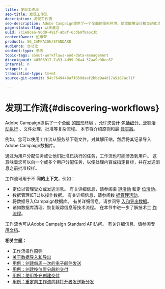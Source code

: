 ```yaml
---
title: 发现工作流
seo-title: 发现工作流
description: 发现工作流
seo-description: Adobe Campaign提供了一个全面的图形环境，使您能够设计和自动化流程。
page-status-flag: 从未激活
uuid: 7c1e8cea-90d0-491f-ab8f-6cd69f8a6c3b
contentOwner: 绍维亚
products: SG_CAMPAIGN/STANDARD
audience: 自动化
content-type: 参考
topic-tags: about-workflows-and-data-management
discoiquuid: 40503917-7a53-4d99-96a4-57aa9e98ec87
internal: n
snippet: y
translation-type: tm+mt
source-git-commit: 94c7649448aff859daaf2bbe9a4d17a5187ac71f

---
```



# 发现工作流{#discovering-workflows}

Adobe Campaign提供了一个全面 [的图形环境](../../automating/using/workflow-interface.md) ，允许您设计 [包括细分、营销活动执行](../../automating/using/workflow-operating-principles.md) 、文件处理、批准等复杂流程。 本节将介绍原则和最 [佳实践](../../automating/using/building-a-workflow.md)。

例如，您可以使用工作流从服务器下载文件，对其解压缩，然后将其记录导入Adobe Campaign数据库。

通过为用户分配任务或让他们批准已执行的任务，工作流也可能涉及到用户。 这意味着您可以向一个或多个用户分配任务，以便处理内容或指定目标，并在发送消息之前批准校样。

工作流可用于不 **同的上下文**，例如：

* 定位以管理受众或发送消息。 有关详细信息，请参阅渠 [道活动](../../automating/using/about-channel-activities.md) 和定 [位活动](../../automating/using/about-targeting-activities.md)。
* 数据管理(ETL)以操作数据。 有关详细信息，请参阅数 [据管理活动](../../automating/using/about-data-management-activities.md)。
* 将数据导入Campaign数据库。 有关详细信息，请参阅导 [入和导出数据](../../automating/using/about-data-import-and-export.md)。
* 诸如数据库清理、恢复跟踪信息等技术流程。 在本节中进一步了解技术工 [作流程](../../administration/using/technical-workflows.md)。

工作流也可从Adobe Campaign Standard API访问。 有关详细信息，请参阅专 [用文档](https://final-docs.campaign.adobe.com/doc/standard/en/api/ACS_API.html#managing-workflows)。

**相关主题：**

* [工作流操作原则](../../automating/using/workflow-operating-principles.md)
* [关于数据导入和导出](../../automating/using/about-data-import-and-export.md)
* [用例：创建每周一次的电子邮件发送](../../automating/using/workflow-weekly-offer.md)
* [用例：创建按位置分段的交付](../../automating/using/workflow-segmentation-location.md)
* [用例：使用补充创建交付](../../automating/using/workflow-created-query-with-complement.md)
* [用例：重定向工作流向非打开者发送新分发](../../automating/using/workflow-cross-channel-retargeting.md)
